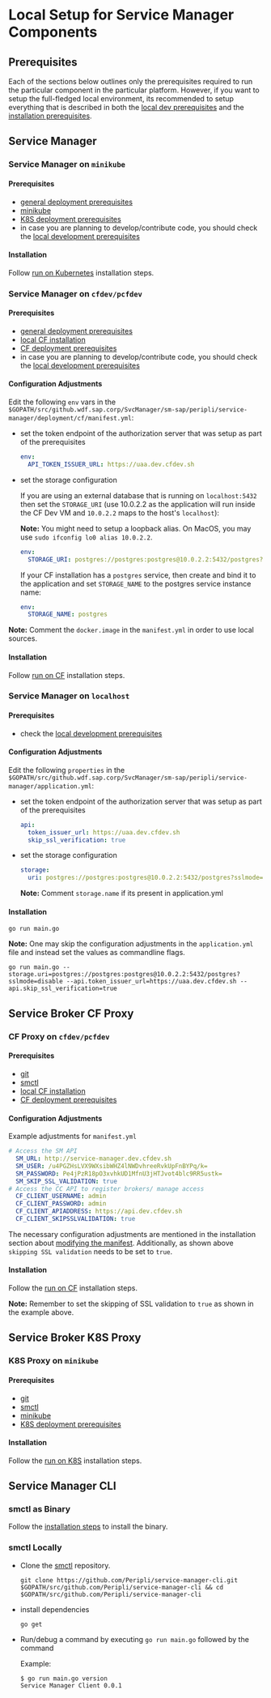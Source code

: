 # Local Setup for Service Manager Components

## Prerequisites

Each of the sections below outlines only the prerequisites required to run the particular component in the particular platform. However, if you want to setup the full-fledged local environment, its recommended to setup everything that is described in both the [local dev prerequisites](develop-prerequisites.md) and the [installation prerequisites](install-prerequisites.md).

## Service Manager

### Service Manager on `minikube`

#### Prerequisites

* [general deployment prerequisites](./install-prerequisites.md#general-deployment-prerequisites)
* [minikube](./develop-prerequisites.md#minikube)
* [K8S deployment prerequisites](./install-prerequisites.md#kubernetes-deployment-prerequisites)
* in case you are planning to develop/contribute code, you should check the [local development prerequisites](./develop-prerequisites#local-development-prerequisites)

#### Installation 

Follow [run on Kubernetes](./../install/sm.md#run-on-Kubernertes) installation steps.

### Service Manager on `cfdev/pcfdev`

#### Prerequisites

* [general deployment prerequisites](./install-prerequisites.md#general-deployment-prerequisites)
* [local CF installation](./develop-prerequisites.md#local-cf-setup)
* [CF deployment prerequisites](./install-prerequisites.md#cloud-foundry-deployment-prerequisites)
* in case you are planning to develop/contribute code, you should check the [local development prerequisites](./develop-prerequisites#local-development-prerequisites)
 
#### Configuration Adjustments

Edit the following `env` vars in the `$GOPATH/src/github.wdf.sap.corp/SvcManager/sm-sap/peripli/service-manager/deployment/cf/manifest.yml`:

* set the token endpoint of the authorization server that was setup as part of the prerequisites

    ```yml
    env:
      API_TOKEN_ISSUER_URL: https://uaa.dev.cfdev.sh
    ```

* set the storage configuration

    If you are using an external database that is running on `localhost:5432` then set the `STORAGE_URI` (use 10.0.2.2 as the application will run inside the CF Dev VM and `10.0.2.2` maps to the host's `localhost`):

    **Note:** You might need to setup a loopback alias. On MacOS, you may use `sudo ifconfig lo0 alias 10.0.2.2`.

    ```yml
    env:
      STORAGE_URI: postgres://postgres:postgres@10.0.2.2:5432/postgres?sslmode=disable
    ```

    If your CF installation has a `postgres` service, then create and bind it to the application and set `STORAGE_NAME` to the postgres service instance name:

    ```yml
    env:
      STORAGE_NAME: postgres
    ```

**Note:** Comment the `docker.image` in the `manifest.yml` in order to use local sources.

#### Installation

Follow [run on CF](./../install/sm.md#run-on-CF) installation steps.

### Service Manager on `localhost`

#### Prerequisites

* check the [local development prerequisites](./develop-prerequisites.md#local-development-prerequisites) 

#### Configuration Adjustments

Edit the following `properties` in the `$GOPATH/src/github.wdf.sap.corp/SvcManager/sm-sap/peripli/service-manager/application.yml`:

* set the token endpoint of the authorization server that was setup as part of the prerequisites

    ```yml
    api:
      token_issuer_url: https://uaa.dev.cfdev.sh
      skip_ssl_verification: true
    ```
* set the storage configuration

    ```yml
    storage:
      uri: postgres://postgres:postgres@10.0.2.2:5432/postgres?sslmode=disable
    ```

    **Note:** Comment `storage.name` if its present in application.yml


#### Installation

```console
go run main.go
```

**Note:** One may skip the configuration adjustments in the `application.yml` file and instead set the values as commandline flags.

```console
go run main.go --storage.uri=postgres://postgres:postgres@10.0.2.2:5432/postgres?sslmode=disable --api.token_issuer_url=https://uaa.dev.cfdev.sh --api.skip_ssl_verification=true
```

## Service Broker CF Proxy

### CF Proxy on `cfdev/pcfdev`

#### Prerequisites

 * [git](https://git-scm.com/)
 * [smctl](https://github.com/Peripli/service-manager-cli/blob/master/README.md)
 * [local CF installation](./develop-prerequisites.md#local-cf-setup)
 * [CF deployment prerequisites](./install-prerequisites.md#cloud-foundry-deployment-prerequisites)

#### Configuration Adjustments

Example adjustments for `manifest.yml`

```yml 
# Access the SM API
  SM_URL: http://service-manager.dev.cfdev.sh
  SM_USER: /u4PGZHsLVX9WXsibWHZ4lNWDvhreeRvkUpFnBYPq/k=
  SM_PASSWORD: Pe4jPzR18pO3xvhkUD1MfnU3jHTJvot4blc9RR5ustk=
  SM_SKIP_SSL_VALIDATION: true
# Access the CC API to register brokers/ manage access
  CF_CLIENT_USERNAME: admin
  CF_CLIENT_PASSWORD: admin
  CF_CLIENT_APIADDRESS: https://api.dev.cfdev.sh
  CF_CLIENT_SKIPSSLVALIDATION: true
```

The necessary configuration adjustments are mentioned in the installation section about [modifying the manifest](../install/cf-proxy.md#modify-manifest.yml). Additionally, as shown above `skipping SSL validation` needs to be set to `true`.

#### Installation

Follow the [run on CF](./../install/cf-proxy.md) installation steps.

**Note:** Remember to set the skipping of SSL validation to `true` as shown in the example above.

## Service Broker K8S Proxy

### K8S Proxy on `minikube`

#### Prerequisites

* [git](https://git-scm.com/)
* [smctl](https://github.com/Peripli/service-manager-cli/blob/master/README.md)
* [minikube](./develop-prerequisites.md#local-k8s-setup)
* [K8S deployment prerequisites](./install-prerequisites.md#kubernetes-deployment-prerequisites)

#### Installation

Follow the [run on K8S](./../install/k8s-proxy.md) installation steps.

## Service Manager CLI

### smctl as Binary

Follow the [installation steps](./../installation/cli.md) to install the binary.

### smctl Locally

* Clone the [smctl](https://github.com/Peripli/service-manager-cli) repository.

    ```console
    git clone https://github.com/Peripli/service-manager-cli.git $GOPATH/src/github.com/Peripli/service-manager-cli && cd $GOPATH/src/github.com/Peripli/service-manager-cli
    ```

* install dependencies

    ```console
    go get
    ```

* Run/debug a command by executing `go run main.go` followed by the command

    Example:
    ```console
    $ go run main.go version
    Service Manager Client 0.0.1
    ```